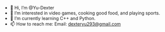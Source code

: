 - 👋 Hi, I’m @Yu-Dexter
- 👀 I’m interested in video games, cooking good food, and playing sports.
- 🌱 I’m currently learning C++ and Python.
- 📫 How to reach me: Email: dexteryu293@gmail.com

<!---
Yu-Dexter/Yu-Dexter is a ✨ special ✨ repository because its `README.md` (this file) appears on your GitHub profile.
You can click the Preview link to take a look at your changes.
--->
